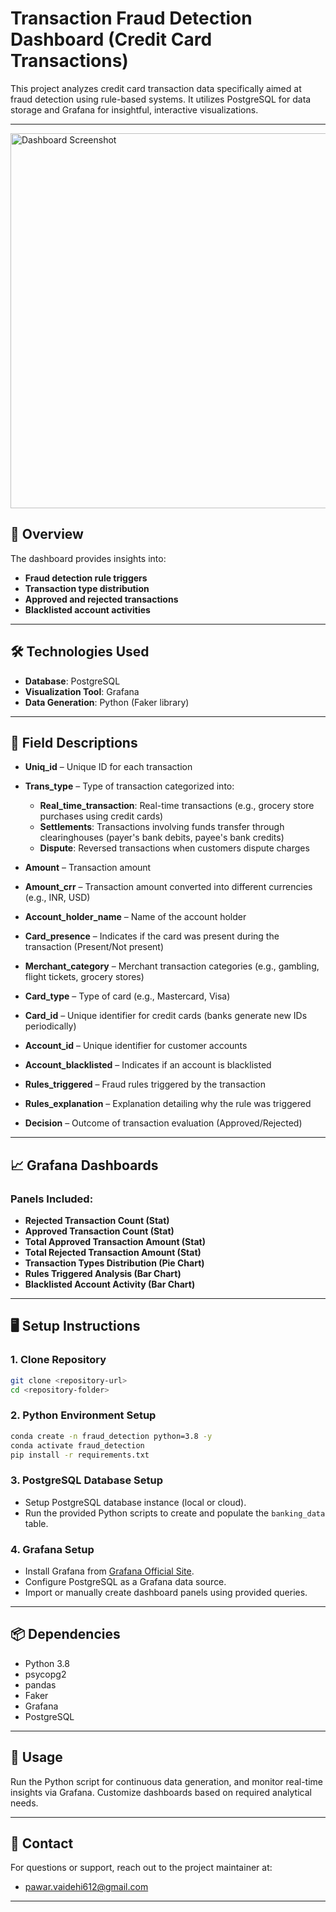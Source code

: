 # Transaction Fraud Detection Dashboard (Credit Card Transactions)

This project analyzes credit card transaction data specifically aimed at fraud detection using rule-based systems. It utilizes PostgreSQL for data storage and Grafana for insightful, interactive visualizations.

---
<img src="/Users/vaidehipawar/Desktop/grafana/assets/Dashboard.png" alt="Dashboard Screenshot" width="600px"/>

## 🚀 Overview

The dashboard provides insights into:

* **Fraud detection rule triggers**
* **Transaction type distribution**
* **Approved and rejected transactions**
* **Blacklisted account activities**

---

## 🛠 Technologies Used

* **Database**: PostgreSQL
* **Visualization Tool**: Grafana
* **Data Generation**: Python (Faker library)

---

## 📌 Field Descriptions

* **Uniq\_id** – Unique ID for each transaction
* **Trans\_type** – Type of transaction categorized into:

  * **Real\_time\_transaction**: Real-time transactions (e.g., grocery store purchases using credit cards)
  * **Settlements**: Transactions involving funds transfer through clearinghouses (payer's bank debits, payee's bank credits)
  * **Dispute**: Reversed transactions when customers dispute charges
* **Amount** – Transaction amount
* **Amount\_crr** – Transaction amount converted into different currencies (e.g., INR, USD)
* **Account\_holder\_name** – Name of the account holder
* **Card\_presence** – Indicates if the card was present during the transaction (Present/Not present)
* **Merchant\_category** – Merchant transaction categories (e.g., gambling, flight tickets, grocery stores)
* **Card\_type** – Type of card (e.g., Mastercard, Visa)
* **Card\_id** – Unique identifier for credit cards (banks generate new IDs periodically)
* **Account\_id** – Unique identifier for customer accounts
* **Account\_blacklisted** – Indicates if an account is blacklisted
* **Rules\_triggered** – Fraud rules triggered by the transaction
* **Rules\_explanation** – Explanation detailing why the rule was triggered
* **Decision** – Outcome of transaction evaluation (Approved/Rejected)

---

## 📈 Grafana Dashboards

### Panels Included:

* **Rejected Transaction Count (Stat)**
* **Approved Transaction Count (Stat)**
* **Total Approved Transaction Amount (Stat)**
* **Total Rejected Transaction Amount (Stat)**
* **Transaction Types Distribution (Pie Chart)**
* **Rules Triggered Analysis (Bar Chart)**
* **Blacklisted Account Activity (Bar Chart)**

---

## 🖥 Setup Instructions

### 1. Clone Repository

```bash
git clone <repository-url>
cd <repository-folder>
```

### 2. Python Environment Setup

```bash
conda create -n fraud_detection python=3.8 -y
conda activate fraud_detection
pip install -r requirements.txt
```

### 3. PostgreSQL Database Setup

* Setup PostgreSQL database instance (local or cloud).
* Run the provided Python scripts to create and populate the `banking_data` table.

### 4. Grafana Setup

* Install Grafana from [Grafana Official Site](https://grafana.com/docs/grafana/latest/setup-grafana/installation/).
* Configure PostgreSQL as a Grafana data source.
* Import or manually create dashboard panels using provided queries.

---

## 📦 Dependencies

* Python 3.8
* psycopg2
* pandas
* Faker
* Grafana
* PostgreSQL

---

## 🎯 Usage

Run the Python script for continuous data generation, and monitor real-time insights via Grafana. Customize dashboards based on required analytical needs.

---

## 📧 Contact

For questions or support, reach out to the project maintainer at:

* pawar.vaidehi612@gmail.com

---

